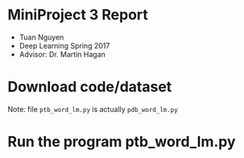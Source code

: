 # MiniProject 3 Report
* Tuan Nguyen
* Deep Learning Spring 2017
* Advisor: Dr. Martin Hagan

# Download code/dataset
Note: file `ptb_word_lm.py` is actually `pdb_word_lm.py` 
# Run the program ptb_word_lm.py


